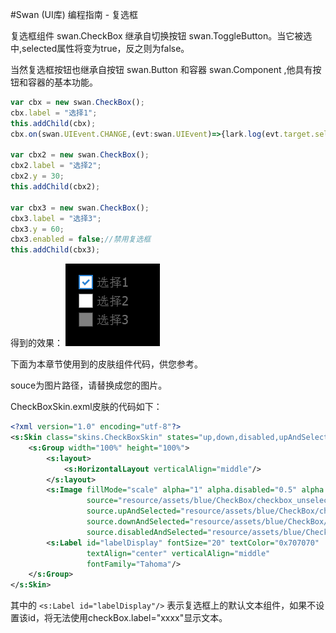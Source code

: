 #Swan (UI库) 编程指南 - 复选框

复选框组件 swan.CheckBox 继承自切换按钮 swan.ToggleButton。当它被选中,selected属性将变为true，反之则为false。

当然复选框按钮也继承自按钮 swan.Button 和容器 swan.Component ,他具有按钮和容器的基本功能。

``` TypeScript
var cbx = new swan.CheckBox();
cbx.label = "选择1";
this.addChild(cbx);
cbx.on(swan.UIEvent.CHANGE,(evt:swan.UIEvent)=>{lark.log(evt.target.selected);},this);

var cbx2 = new swan.CheckBox();
cbx2.label = "选择2";
cbx2.y = 30;
this.addChild(cbx2);

var cbx3 = new swan.CheckBox();
cbx3.label = "选择3";
cbx3.y = 60;
cbx3.enabled = false;//禁用复选框
this.addChild(cbx3);
```
得到的效果：
![](./image/7/7_4_1.png)

下面为本章节使用到的皮肤组件代码，供您参考。

souce为图片路径，请替换成您的图片。

CheckBoxSkin.exml皮肤的代码如下：

``` XML
<?xml version="1.0" encoding="utf-8"?>
<s:Skin class="skins.CheckBoxSkin" states="up,down,disabled,upAndSelected,downAndSelected,disabledAndSelected" xmlns:s="http://ns.egret.com/swan">
    <s:Group width="100%" height="100%">
        <s:layout>
            <s:HorizontalLayout verticalAlign="middle"/>
        </s:layout>
        <s:Image fillMode="scale" alpha="1" alpha.disabled="0.5" alpha.down="0.7"
                 source="resource/assets/blue/CheckBox/checkbox_unselect.png"
                 source.upAndSelected="resource/assets/blue/CheckBox/checkbox_select_up.png"
                 source.downAndSelected="resource/assets/blue/CheckBox/checkbox_select_down.png"
                 source.disabledAndSelected="resource/assets/blue/CheckBox/checkbox_select_disabled.png"/>
        <s:Label id="labelDisplay" fontSize="20" textColor="0x707070"
                 textAlign="center" verticalAlign="middle"
                 fontFamily="Tahoma"/>
    </s:Group>
</s:Skin>
```
其中的 ```<s:Label id="labelDisplay"/>``` 表示复选框上的默认文本组件，如果不设置该id，将无法使用checkBox.label="xxxx"显示文本。

